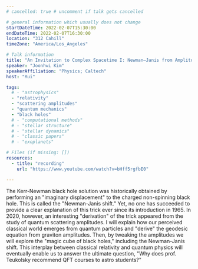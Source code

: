 ```yaml
---
# cancelled: true # uncomment if talk gets cancelled

# general information which usually does not change
startDateTime: 2022-02-07T15:30:00
endDateTime: 2022-02-07T16:30:00
location: "312 Cahill"
timeZone: "America/Los_Angeles"

# Talk information
title: "An Invitation to Complex Spacetime I: Newman–Janis from Amplitudes"
speaker: "Joonhwi Kim"
speakerAffiliation: "Physics; Caltech"
host: "Rui"

tags:
  # - "astrophysics"
  - "relativity"
  - "scattering amplitudes"
  - "quantum mechanics"
  - "black holes"
  # - "computational methods"
  # - "stellar structure"
  # - "stellar dynamics"
  # - "classic papers"
  # - "exoplanets"

# Files (if missing: [])
resources:
  - title: "recording"
    url: "https://www.youtube.com/watch?v=bHff5rgfbE0"

---
```


The Kerr-Newman black hole solution was historically obtained by performing an "imaginary displacement" to the charged non-spinning black hole. This is called the "Newman-Janis shift." Yet, no one has succeeded to provide a clear explanation of this trick ever since its introduction in 1965. In 2020, however, an interesting "derivation" of the trick appeared from the study of quantum scattering amplitudes. I will explain how our perceived classical world emerges from quantum particles and "derive" the geodesic equation from graviton amplitudes. Then, by tweaking the amplitudes we will explore the "magic cube of black holes," including the Newman-Janis shift. This interplay between classical relativity and quantum physics will eventually enable us to answer the ultimate question, "Why does prof. Teukolsky recommend QFT courses to astro students?"
